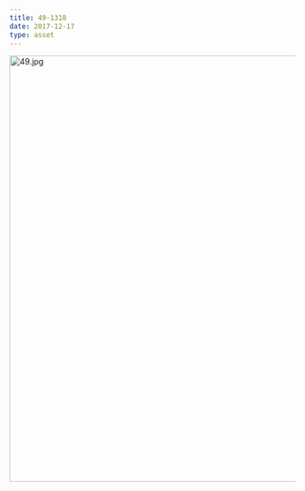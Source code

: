 ```yaml
---
title: 49-1318
date: 2017-12-17
type: asset
---
```

<img src="http://ccnmtl.columbia.edu/projects/histologylab/assets/images/49.jpg" height="750" alt="49.jpg" style="margin: 0;padding: 0;border: 0;">